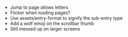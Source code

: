 * Jump to page allows letters
* Flicker when loading pages?
* Use assets/entry-format to signify the sub-entry type
* Add a wolf emoji on the scrollbar thumb
* Still messed up on larger screens
